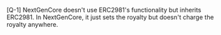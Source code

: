 [Q-1]
NextGenCore doesn't use ERC2981's functionality but inherits ERC2981. In NextGenCore, it just sets the royalty but doesn't charge the royalty anywhere.